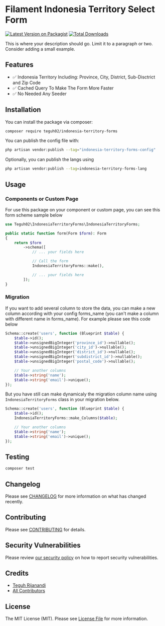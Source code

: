# Filament Indonesia Territory Select Form 

[![Latest Version on Packagist](https://img.shields.io/packagist/v/teguh02/indonesia-territory-forms.svg?style=flat-square)](https://packagist.org/packages/teguh02/indonesia-territory-forms)
[![Total Downloads](https://img.shields.io/packagist/dt/teguh02/indonesia-territory-forms.svg?style=flat-square)](https://packagist.org/packages/teguh02/indonesia-territory-forms)



This is where your description should go. Limit it to a paragraph or two. Consider adding a small example.

## Features
- ✅ Indonesia Territory Including: Province, City, District, Sub-Disctrict and Zip Code
- ✅ Cached Query To Make The Form More Faster
- ✅ No Needed Any Seeder

## Installation

You can install the package via composer:

```bash
composer require teguh02/indonesia-territory-forms
```

You can publish the config file with:

```bash
php artisan vendor:publish --tag="indonesia-territory-forms-config"
```

Optionally, you can publish the langs using

```bash
php artisan vendor:publish --tag=indonesia-territory-forms-lang
```

## Usage
### Components or Custom Page
For use this package on your component or custom page, you can see this form scheme sample below

```php
use Teguh02\IndonesiaTerritoryForms\IndonesiaTerritoryForms;

public static function form(Form $form): Form
{
    return $form
        ->schema([
            // ... your fields here

            // Call the form
            IndonesiaTerritoryForms::make(),

            // ... your fields here
        ]);
}
```

### Migration
If you want to add several column to store the data, you can make a new column according with your config forms_name (you can't make a column with different name in forms_name). For example please see this code below

```php
Schema::create('users', function (Blueprint $table) {
    $table->id();
    $table->unsignedBigInteger('province_id')->nullable();
    $table->unsignedBigInteger('city_id')->nullable();
    $table->unsignedBigInteger('district_id')->nullable();
    $table->unsignedBigInteger('subdistrict_id')->nullable();
    $table->unsignedBigInteger('postal_code')->nullable();

    // Your another columns
    $table->string('name');
    $table->string('email')->unique();
});
```

But you have still can make dynamicaly the migration column name using <code>IndonesiaTerritoryForms</code> class in your migration below.
```php
Schema::create('users', function (Blueprint $table) {
    $table->id();
    IndonesiaTerritoryForms::make_Columns($table);

    // Your another columns
    $table->string('name');
    $table->string('email')->unique();
});
```

## Testing

```bash
composer test
```

## Changelog

Please see [CHANGELOG](CHANGELOG.md) for more information on what has changed recently.

## Contributing

Please see [CONTRIBUTING](.github/CONTRIBUTING.md) for details.

## Security Vulnerabilities

Please review [our security policy](../../security/policy) on how to report security vulnerabilities.

## Credits

- [Teguh Rijanandi](https://github.com/teguh02)
- [All Contributors](../../contributors)

## License

The MIT License (MIT). Please see [License File](LICENSE.md) for more information.
